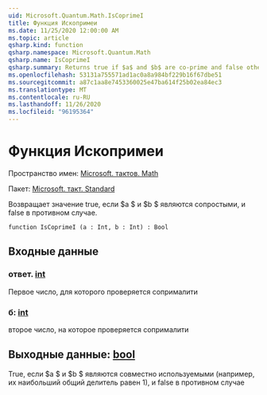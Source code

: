 ```yaml
---
uid: Microsoft.Quantum.Math.IsCoprimeI
title: Функция Ископримеи
ms.date: 11/25/2020 12:00:00 AM
ms.topic: article
qsharp.kind: function
qsharp.namespace: Microsoft.Quantum.Math
qsharp.name: IsCoprimeI
qsharp.summary: Returns true if $a$ and $b$ are co-prime and false otherwise.
ms.openlocfilehash: 53131a755571ad1ac0a8a984bf229b16f67dbe51
ms.sourcegitcommit: a87c1aa8e7453360025e47ba614f25b02ea84ec3
ms.translationtype: MT
ms.contentlocale: ru-RU
ms.lasthandoff: 11/26/2020
ms.locfileid: "96195364"
---
```

# <a name="iscoprimei-function"></a>Функция Ископримеи

Пространство имен: [Microsoft. тактов. Math](xref:Microsoft.Quantum.Math)

Пакет: [Microsoft. такт. Standard](https://nuget.org/packages/Microsoft.Quantum.Standard)


Возвращает значение true, если $a $ и $b $ являются сопростыми, и false в противном случае.

```qsharp
function IsCoprimeI (a : Int, b : Int) : Bool
```


## <a name="input"></a>Входные данные

### <a name="a--int"></a>ответ. [int](xref:microsoft.quantum.lang-ref.int)

Первое число, для которого проверяется сопрималити


### <a name="b--int"></a>б: [int](xref:microsoft.quantum.lang-ref.int)

второе число, на которое проверяется сопрималити



## <a name="output--bool"></a>Выходные данные: [bool](xref:microsoft.quantum.lang-ref.bool)

True, если $a $ и $b $ являются совместно используемыми (например, их наибольший общий делитель равен 1), и false в противном случае